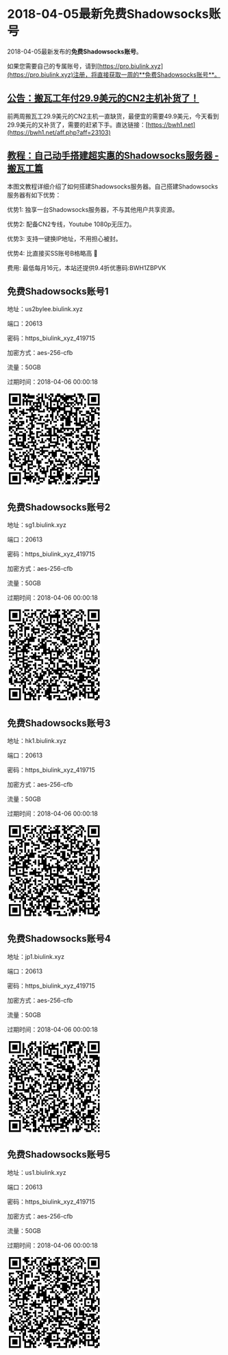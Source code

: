 # 2018-04-05最新**免费Shadowsocks账号**

2018-04-05最新发布的**免费Shadowsocks账号**。

如果您需要自己的专属账号，请到[https://pro.biulink.xyz](https://pro.biulink.xyz)注册，将直接获取一周的**免费Shadowsocks账号**。

## [公告：搬瓦工年付29.9美元的CN2主机补货了！](https://bwh1.net/aff.php?aff=23103)
  前两周搬瓦工29.9美元的CN2主机一直缺货，最便宜的需要49.9美元，今天看到29.9美元的又补货了，需要的赶紧下手。直达链接：[https://bwh1.net](https://bwh1.net/aff.php?aff=23103)
## [教程：自己动手搭建超实惠的Shadowsocks服务器 - 搬瓦工篇](https://github.com/Biulink/ShadowsocksTutorials/blob/master/%E6%95%99%E6%82%A8%E8%87%AA%E5%B7%B1%E5%8A%A8%E6%89%8B%E6%90%AD%E5%BB%BA%E8%B6%85%E5%AE%9E%E6%83%A0%E7%9A%84Shadowsocks%E6%9C%8D%E5%8A%A1%E5%99%A8%20-%20%E6%90%AC%E7%93%A6%E5%B7%A5%E7%AF%87.md)
  
  本图文教程详细介绍了如何搭建Shadowsocks服务器。自己搭建Shadowsocks服务器有如下优势：

  优势1: 独享一台Shadowsocks服务器，不与其他用户共享资源。

  优势2: 配备CN2专线，Youtube 1080p无压力。

  优势3: 支持一键换IP地址，不用担心被封。

  优势4: 比直接买SS账号B格略高 🙂

  费用: 最低每月16元，本站还提供9.4折优惠码:BWH1ZBPVK  
## 免费Shadowsocks账号1

地址：us2bylee.biulink.xyz

端口：20613

密码：https_biulink_xyz_419715

加密方式：aes-256-cfb

流量：50GB

过期时间：2018-04-06 00:00:18

![免费Shadowsocks账号](../qrcode/22cc3559-f1f2-48f3-af52-51aafd608f7a.png)

## 免费Shadowsocks账号2

地址：sg1.biulink.xyz

端口：20613

密码：https_biulink_xyz_419715

加密方式：aes-256-cfb

流量：50GB

过期时间：2018-04-06 00:00:18

![免费Shadowsocks账号](../qrcode/de47a1b4-a307-4892-bf10-d73493744d83.png)

## 免费Shadowsocks账号3

地址：hk1.biulink.xyz

端口：20613

密码：https_biulink_xyz_419715

加密方式：aes-256-cfb

流量：50GB

过期时间：2018-04-06 00:00:18

![免费Shadowsocks账号](../qrcode/730e2acb-feea-40ed-875c-e3cb65145016.png)

## 免费Shadowsocks账号4

地址：jp1.biulink.xyz

端口：20613

密码：https_biulink_xyz_419715

加密方式：aes-256-cfb

流量：50GB

过期时间：2018-04-06 00:00:18

![免费Shadowsocks账号](../qrcode/9b07c27d-4e34-41d5-97f8-0ecb7ce26ebe.png)

## 免费Shadowsocks账号5

地址：us1.biulink.xyz

端口：20613

密码：https_biulink_xyz_419715

加密方式：aes-256-cfb

流量：50GB

过期时间：2018-04-06 00:00:18

![免费Shadowsocks账号](../qrcode/c1c97715-95d4-4d9b-96dc-93e56f81a2ae.png)

